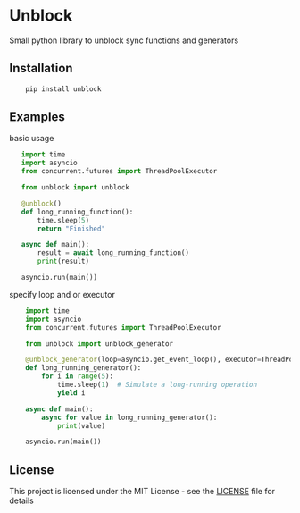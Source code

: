 # Unblock

Small python library to unblock sync functions and generators

## Installation

```sh
    pip install unblock
```

## Examples

basic usage

 ```python
    import time
    import asyncio
    from concurrent.futures import ThreadPoolExecutor

    from unblock import unblock

    @unblock()
    def long_running_function():
        time.sleep(5)
        return "Finished"

    async def main():
        result = await long_running_function()
        print(result)

    asyncio.run(main())
```

specify loop and or executor

```python
    import time
    import asyncio
    from concurrent.futures import ThreadPoolExecutor

    from unblock import unblock_generator

    @unblock_generator(loop=asyncio.get_event_loop(), executor=ThreadPoolExecutor(max_workers=5))
    def long_running_generator():
        for i in range(5):
            time.sleep(1)  # Simulate a long-running operation
            yield i

    async def main():
        async for value in long_running_generator():
            print(value)

    asyncio.run(main())
```

## License

This project is licensed under the MIT License - see the [LICENSE](LICENSE) file for details
